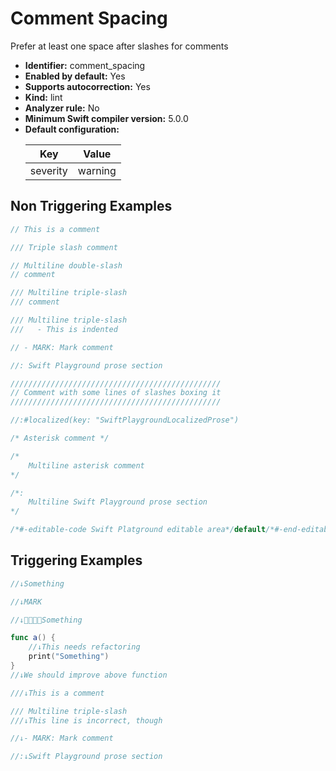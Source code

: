 # Comment Spacing

Prefer at least one space after slashes for comments

* **Identifier:** comment_spacing
* **Enabled by default:** Yes
* **Supports autocorrection:** Yes
* **Kind:** lint
* **Analyzer rule:** No
* **Minimum Swift compiler version:** 5.0.0
* **Default configuration:**
  <table>
  <thead>
  <tr><th>Key</th><th>Value</th></tr>
  </thead>
  <tbody>
  <tr>
  <td>
  severity
  </td>
  <td>
  warning
  </td>
  </tr>
  </tbody>
  </table>

## Non Triggering Examples

```swift
// This is a comment
```

```swift
/// Triple slash comment
```

```swift
// Multiline double-slash
// comment
```

```swift
/// Multiline triple-slash
/// comment
```

```swift
/// Multiline triple-slash
///   - This is indented
```

```swift
// - MARK: Mark comment
```

```swift
//: Swift Playground prose section
```

```swift
///////////////////////////////////////////////
// Comment with some lines of slashes boxing it
///////////////////////////////////////////////
```

```swift
//:#localized(key: "SwiftPlaygroundLocalizedProse")
```

```swift
/* Asterisk comment */
```

```swift
/*
    Multiline asterisk comment
*/
```

```swift
/*:
    Multiline Swift Playground prose section
*/
```

```swift
/*#-editable-code Swift Platground editable area*/default/*#-end-editable-code*/
```

## Triggering Examples

```swift
//↓Something
```

```swift
//↓MARK
```

```swift
//↓👨‍👨‍👦‍👦Something
```

```swift
func a() {
    //↓This needs refactoring
    print("Something")
}
//↓We should improve above function
```

```swift
///↓This is a comment
```

```swift
/// Multiline triple-slash
///↓This line is incorrect, though
```

```swift
//↓- MARK: Mark comment
```

```swift
//:↓Swift Playground prose section
```